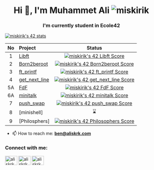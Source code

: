<h1 align="center">Hi 👋, I'm Muhammet Ali                               <img src="https://komarev.com/ghpvc/?username=miskirik&label=Profile%20views&color=0e75b6&style=flat" alt="miskirik" /></h1>
<h3 align="center">I'm currently student in Ecole42</h3>

[![miskirik's 42 stats](https://badge42.vercel.app/api/v2/cl69s5zuh001109m8y8xchgqr/stats?cursusId=21&coalitionId=227)](https://github.com/JaeSeoKim/badge42)

| No  | Project                                     | Status |
| :-: | :------------------------------------------ | :----: |
| 1   | [Libft](../../../libft)               | [![miskirik's 42 Libft Score](https://badge42.vercel.app/api/v2/cl69s5zuh001109m8y8xchgqr/project/2494516)](https://github.com/miskirik/libft)  |
| 2   | [Born2beroot](../../../born2beroot)                               | [![miskirik's 42 Born2beroot Score](https://badge42.vercel.app/api/v2/cl69s5zuh001109m8y8xchgqr/project/2557272)](https://github.com/miskirik/born2beroot)  |
| 3   | [ft_printf](../../../ft_printf)                | [![miskirik's 42 ft_printf Score](https://badge42.vercel.app/api/v2/cl69s5zuh001109m8y8xchgqr/project/2569052)](https://github.com/miskirik/ft_printf)  |  
| 4   | [get_next_line](../../../get_next_line)     | [![miskirik's 42 get_next_line Score](https://badge42.vercel.app/api/v2/cl69s5zuh001109m8y8xchgqr/project/2626180)](https://github.com/miskirik/get_next_line)  |  
| 5A  | [FdF](../../../FdF)                                         | [![miskirik's 42 FdF Score](https://badge42.vercel.app/api/v2/cl69s5zuh001109m8y8xchgqr/project/2735777)](https://github.com/miskirik/FdF)     |
| 6A  | [minitalk](../../../minitalk)              | [![miskirik's 42 minitalk Score](https://badge42.vercel.app/api/v2/cl69s5zuh001109m8y8xchgqr/project/2697814)](https://github.com/miskirik/minitalk)  |
| 7   | [push_swap](../../../push_swap)            | [![miskirik's 42 push_swap Score](https://badge42.vercel.app/api/v2/cl69s5zuh001109m8y8xchgqr/project/2807119)](https://github.com/miskirik/push_swap)    | 
| 8   | [minishell]                                 | ⌛     | 
| 9   | [Philosphers]                               | [![miskirik's 42 Philosophers Score](https://badge42.vercel.app/api/v2/cl69s5zuh001109m8y8xchgqr/project/2853584)](https://github.com/JaeSeoKim/badge42)     |  

- 📫 How to reach me: **ben@aliskrk.com**

<h3 align="left">Connect with me:</h3>
<p align="left">
<a href="https://twitter.com/aliskrk" target="blank"><img align="center" src="https://raw.githubusercontent.com/rahuldkjain/github-profile-readme-generator/master/src/images/icons/Social/twitter.svg" alt="aliskrk" height="30" width="40" /></a>
<a href="https://linkedin.com/in/aliskrk" target="blank"><img align="center" src="https://raw.githubusercontent.com/rahuldkjain/github-profile-readme-generator/master/src/images/icons/Social/linked-in-alt.svg" alt="aliskrk" height="30" width="40" /></a>
<a href="https://instagram.com/aliskrk2" target="blank"><img align="center" src="https://raw.githubusercontent.com/rahuldkjain/github-profile-readme-generator/master/src/images/icons/Social/instagram.svg" alt="aliskrk2" height="30" width="40" /></a>
</p>
